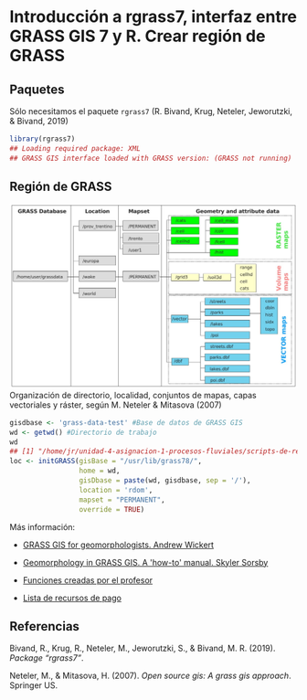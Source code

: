 Introducción a rgrass7, interfaz entre GRASS GIS 7 y R. Crear región de GRASS
================

Paquetes
--------

Sólo necesitamos el paquete `rgrass7` (R. Bivand, Krug, Neteler, Jeworutzki, & Bivand, 2019)

``` r
library(rgrass7)
## Loading required package: XML
## GRASS GIS interface loaded with GRASS version: (GRASS not running)
```

Región de GRASS
---------------

![](../img/organizacion-grass-gis.jpg) Organización de directorio, localidad, conjuntos de mapas, capas vectoriales y ráster, según M. Neteler & Mitasova (2007)

``` r
gisdbase <- 'grass-data-test' #Base de datos de GRASS GIS
wd <- getwd() #Directorio de trabajo
wd
## [1] "/home/jr/unidad-4-asignacion-1-procesos-fluviales/scripts-de-referencia"
loc <- initGRASS(gisBase = "/usr/lib/grass78/",
                 home = wd,
                 gisDbase = paste(wd, gisdbase, sep = '/'),
                 location = 'rdom',
                 mapset = "PERMANENT",
                 override = TRUE)
```

Más información:

-   [GRASS GIS for geomorphologists. Andrew Wickert](https://github.com/awickert/GRASS-GIS-for-geomorphologists)

-   [Geomorphology in GRASS GIS. A 'how-to' manual. Skyler Sorsby](https://es.slideshare.net/SkylerSorsby/introduction-to-geomorphology-in-grass-gis-by-skyler-sorsby)

-   [Funciones creadas por el profesor](https://github.com/geofis/rgrass)

-   [Lista de recursos de pago](https://grass.osgeo.org/documentation/books/)

Referencias
-----------

Bivand, R., Krug, R., Neteler, M., Jeworutzki, S., & Bivand, M. R. (2019). *Package “rgrass7”*.

Neteler, M., & Mitasova, H. (2007). *Open source gis: A grass gis approach*. Springer US.
